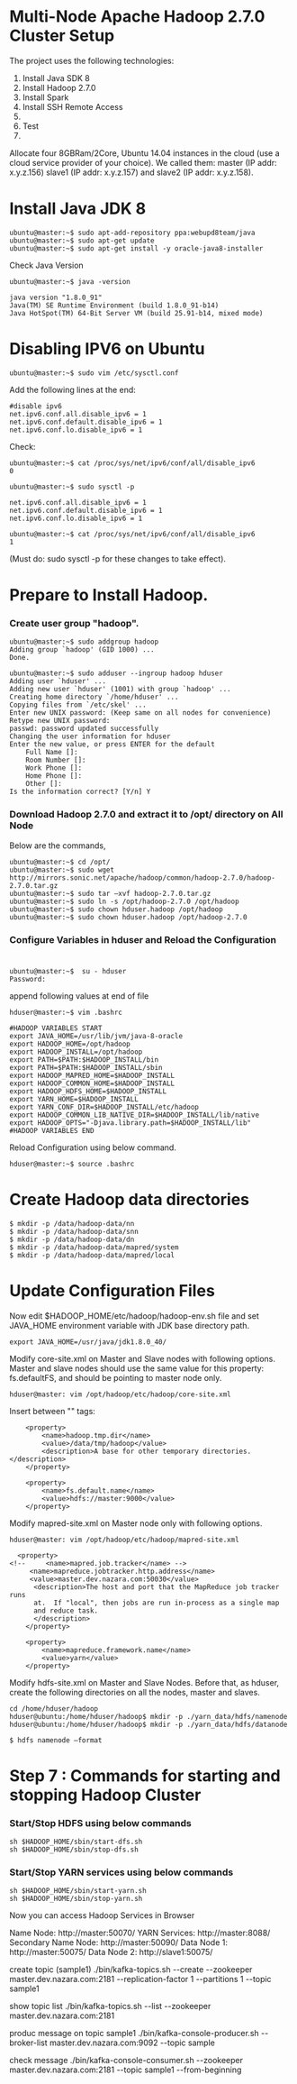 # Multi-Node Apache Hadoop 2.7.0 Cluster Setup

The project uses the following technologies:
1. Install Java SDK 8
2. Install Hadoop 2.7.0
3. Install Spark
4. Install SSH Remote Access
5. 
6. Test
7. 

Allocate four 8GBRam/2Core, Ubuntu 14.04 instances in the cloud (use a cloud service provider of your choice).
We called them: master (IP addr: x.y.z.156) slave1 (IP addr: x.y.z.157) and slave2 (IP addr: x.y.z.158).

# Install Java JDK 8
```
ubuntu@master:~$ sudo apt-add-repository ppa:webupd8team/java
ubuntu@master:~$ sudo apt-get update
ubuntu@master:~$ sudo apt-get install -y oracle-java8-installer
```
Check Java Version
```
ubuntu@master:~$ java -version

java version "1.8.0_91"
Java(TM) SE Runtime Environment (build 1.8.0_91-b14)
Java HotSpot(TM) 64-Bit Server VM (build 25.91-b14, mixed mode)
```

# Disabling IPV6 on Ubuntu
```
ubuntu@master:~$ sudo vim /etc/sysctl.conf
```
Add the following lines at the end:
```
#disable ipv6
net.ipv6.conf.all.disable_ipv6 = 1
net.ipv6.conf.default.disable_ipv6 = 1
net.ipv6.conf.lo.disable_ipv6 = 1
```
Check:
```
ubuntu@master:~$ cat /proc/sys/net/ipv6/conf/all/disable_ipv6 
0

ubuntu@master:~$ sudo sysctl -p

net.ipv6.conf.all.disable_ipv6 = 1
net.ipv6.conf.default.disable_ipv6 = 1
net.ipv6.conf.lo.disable_ipv6 = 1

ubuntu@master:~$ cat /proc/sys/net/ipv6/conf/all/disable_ipv6 
1
```
(Must do: sudo sysctl -p for these changes to take effect).

# Prepare to Install Hadoop.
### Create user group "hadoop".
```
ubuntu@master:~$ sudo addgroup hadoop
Adding group `hadoop' (GID 1000) ...
Done.

ubuntu@master:~$ sudo adduser --ingroup hadoop hduser
Adding user `hduser' ...
Adding new user `hduser' (1001) with group `hadoop' ...
Creating home directory `/home/hduser' ...
Copying files from `/etc/skel' ...
Enter new UNIX password: (Keep same on all nodes for convenience)
Retype new UNIX password: 
passwd: password updated successfully
Changing the user information for hduser
Enter the new value, or press ENTER for the default
    Full Name []: 
    Room Number []: 
    Work Phone []: 
    Home Phone []: 
    Other []: 
Is the information correct? [Y/n] Y
```
### Download Hadoop 2.7.0 and extract it to /opt/ directory on All Node
Below are the commands,
```
ubuntu@master:~$ cd /opt/
ubuntu@master:~$ sudo wget http://mirrors.sonic.net/apache/hadoop/common/hadoop-2.7.0/hadoop-2.7.0.tar.gz
ubuntu@master:~$ sudo tar –xvf hadoop-2.7.0.tar.gz
ubuntu@master:~$ sudo ln -s /opt/hadoop-2.7.0 /opt/hadoop
ubuntu@master:~$ sudo chown hduser.hadoop /opt/hadoop
ubuntu@master:~$ sudo chown hduser.hadoop /opt/hadoop-2.7.0
```
### Configure Variables in hduser and Reload the Configuration
#
```
ubuntu@master:~$  su - hduser
Password:
```
append following values at end of file
```
hduser@master:~$ vim .bashrc

#HADOOP VARIABLES START
export JAVA_HOME=/usr/lib/jvm/java-8-oracle
export HADOOP_HOME=/opt/hadoop
export HADOOP_INSTALL=/opt/hadoop
export PATH=$PATH:$HADOOP_INSTALL/bin
export PATH=$PATH:$HADOOP_INSTALL/sbin
export HADOOP_MAPRED_HOME=$HADOOP_INSTALL
export HADOOP_COMMON_HOME=$HADOOP_INSTALL
export HADOOP_HDFS_HOME=$HADOOP_INSTALL
export YARN_HOME=$HADOOP_INSTALL
export YARN_CONF_DIR=$HADOOP_INSTALL/etc/hadoop
export HADOOP_COMMON_LIB_NATIVE_DIR=$HADOOP_INSTALL/lib/native
export HADOOP_OPTS="-Djava.library.path=$HADOOP_INSTALL/lib"
#HADOOP VARIABLES END
```
Reload Configuration using below command.
```
hduser@master:~$ source .bashrc
```
# Create Hadoop data directories
```
$ mkdir -p /data/hadoop-data/nn 
$ mkdir -p /data/hadoop-data/snn 
$ mkdir -p /data/hadoop-data/dn 
$ mkdir -p /data/hadoop-data/mapred/system 
$ mkdir -p /data/hadoop-data/mapred/local
```
# Update Configuration Files
Now edit $HADOOP_HOME/etc/hadoop/hadoop-env.sh file and set JAVA_HOME environment variable with JDK base directory path.
```
export JAVA_HOME=/usr/java/jdk1.8.0_40/
```

Modify core-site.xml on Master and Slave nodes with following options. Master and slave nodes should use the same value for this property: fs.defaultFS, and should be pointing to master node only.
```
hduser@master: vim /opt/hadoop/etc/hadoop/core-site.xml
```
Insert between "<configuration>" tags:
```
    <property>
        <name>hadoop.tmp.dir</name>
        <value>/data/tmp/hadoop</value>
        <description>A base for other temporary directories.</description>
    </property>

    <property>
        <name>fs.default.name</name>
        <value>hdfs://master:9000</value>
    </property>

```
Modify mapred-site.xml on Master node only with following options.
```
hduser@master: vim /opt/hadoop/etc/hadoop/mapred-site.xml
```
```
  <property>
<!--     <name>mapred.job.tracker</name> -->
     <name>mapreduce.jobtracker.http.address</name>
     <value>master.dev.nazara.com:50030</value>
      <description>The host and port that the MapReduce job tracker runs
      at.  If "local", then jobs are run in-process as a single map
      and reduce task.
      </description>
    </property>

    <property>
        <name>mapreduce.framework.name</name>
        <value>yarn</value>
    </property>
```
Modify hdfs-site.xml on Master and Slave Nodes. Before that, as hduser, create the following directories on all the nodes, master and slaves.
```
cd /home/hduser/hadoop
hduser@ubuntu:/home/hduser/hadoop$ mkdir -p ./yarn_data/hdfs/namenode
hduser@ubuntu:/home/hduser/hadoop$ mkdir -p ./yarn_data/hdfs/datanode
```

```
$ hdfs namenode –format
```
# Step 7 : Commands for starting and stopping Hadoop Cluster

### Start/Stop HDFS using below commands
```
sh $HADOOP_HOME/sbin/start-dfs.sh
sh $HADOOP_HOME/sbin/stop-dfs.sh
```
### Start/Stop YARN services using below commands
```
sh $HADOOP_HOME/sbin/start-yarn.sh
sh $HADOOP_HOME/sbin/stop-yarn.sh
```



Now you can access Hadoop Services in Browser

Name Node: http://master:50070/
YARN Services: http://master:8088/
Secondary Name Node: http://master:50090/
Data Node 1: http://master:50075/
Data Node 2: http://slave1:50075/


create topic (sample1)
./bin/kafka-topics.sh --create --zookeeper master.dev.nazara.com:2181 --replication-factor 1 --partitions 1 --topic sample1

show topic list
./bin/kafka-topics.sh --list --zookeeper master.dev.nazara.com:2181

produc message on topic sample1
./bin/kafka-console-producer.sh --broker-list master.dev.nazara.com:9092  --topic sample

check message 
./bin/kafka-console-consumer.sh --zookeeper master.dev.nazara.com:2181 --topic sample1 --from-beginning




